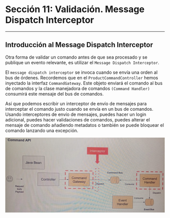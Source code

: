 # Sección 11: Validación. Message Dispatch Interceptor

---

## Introducción al Message Dispatch Interceptor

Otra forma de validar un comando antes de que sea procesado y se publique un evento relevante, es utilizar el
`Message Dispatch Interceptor`.

El `message dispatch interceptor` se invoca cuando se envía una orden al bus de órdenes. Recordemos que en el
`ProductCommandController` hemos inyectado la interfaz `CommandGateway`. Este objeto enviará el comando al bus de
comandos y la clase manejadora de comandos `(Command Handler)` consumirá este mensaje del bus de comandos.

Así que podemos escribir un interceptor de envío de mensajes para interceptar el comando justo cuando se envía en un
bus de comandos. Usando interceptores de envío de mensajes, puedes hacer un login adicional, puedes hacer validaciones
de comandos, puedes alterar el mensaje de comando añadiendo metadatos o también se puede bloquear el comando lanzando
una excepción.

![01.png](assets/section-12/01.png)